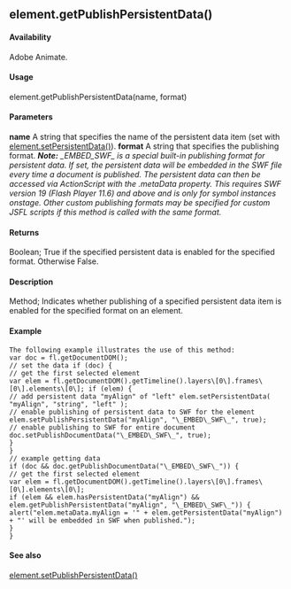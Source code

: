## element.getPublishPersistentData()

#### Availability

Adobe Animate.

#### Usage

element.getPublishPersistentData(name, format)

#### Parameters

**name** A string that specifies the name of the persistent data item (set with [element.setPersistentData()](#_bookmark398)).
**format** A string that specifies the publishing format.
***Note:** \_EMBED\_SWF\_ is a special built-in publishing format for persistent data. If set, the persistent data will be embedded in the SWF file every time a document is published. The persistent data can then be accessed via ActionScript with the .metaData property. This requires SWF version 19 (Flash Player 11.6) and above and is only for symbol instances onstage. Other custom publishing formats may be specified for custom JSFL scripts if this method is called with the same format.*

#### Returns

Boolean; True if the specified persistent data is enabled for the specified format. Otherwise False.

#### Description

Method; Indicates whether publishing of a specified persistent data item is enabled for the specified format on an element.

#### Example

```
The following example illustrates the use of this method:
var doc = fl.getDocumentDOM();
// set the data if (doc) {
// get the first selected element
var elem = fl.getDocumentDOM().getTimeline().layers\[0\].frames\[0\].elements\[0\]; if (elem) {
// add persistent data "myAlign" of "left" elem.setPersistentData( "myAlign", "string", "left" );
// enable publishing of persistent data to SWF for the element elem.setPublishPersistentData("myAlign", "\_EMBED\_SWF\_", true);
// enable publishing to SWF for entire document doc.setPublishDocumentData("\_EMBED\_SWF\_", true);
}
}
// example getting data
if (doc && doc.getPublishDocumentData("\_EMBED\_SWF\_")) {
// get the first selected element
var elem = fl.getDocumentDOM().getTimeline().layers\[0\].frames\[0\].elements\[0\];
if (elem && elem.hasPersistentData("myAlign") && elem.getPublishPersistentData("myAlign", "\_EMBED\_SWF\_")) {
alert("elem.metaData.myAlign = '" + elem.getPersistentData("myAlign") + "' will be embedded in SWF when published.");
}
}

```
#### See also

[element.setPublishPersistentData()](#_bookmark399)
